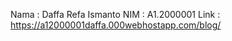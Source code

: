 Nama    : Daffa Refa Ismanto
NIM     : A1.2000001
Link    : https://a12000001daffa.000webhostapp.com/blog/